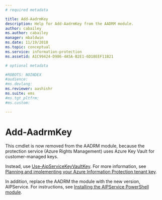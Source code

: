 ```yaml
---
# required metadata

title: Add-AadrmKey
description: Help for Add-AadrmKey from the AADRM module.
author: cabailey
ms.author: cabailey
manager: mbaldwin
ms.date: 11/19/2018
ms.topic: conceptual
ms.service: information-protection
ms.assetid: A1C99424-D986-4A5A-B2E1-6D18EEF11B21

# optional metadata

#ROBOTS: NOINDEX
#audience:
#ms.devlang:
ms.reviewer: aashishr
ms.suite: ems
#ms.tgt_pltfrm:
#ms.custom:

---
```


# Add-AadrmKey

This cmdlet is now removed from the AADRM module, because the protection service (Azure Rights Management) uses Azure Key Vault for customer-managed keys.

Instead, use [Use-AipServiceKeyVaultKey](/powershell/module/aipservice/use-aipservicekeyvaultkey). For more information, see [Planning and implementing your Azure Information Protection tenant key](plan-implement-tenant-key.md).

In addition, replace the AADRM the module with the new version, AIPService. For instructions, see [Installing the AIPService PowerShell module](install-powershell.md).

